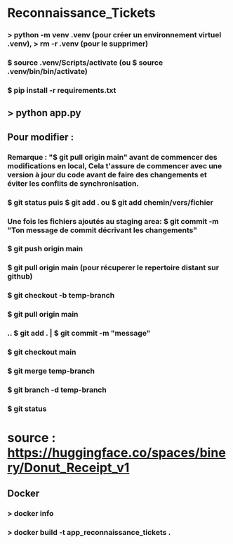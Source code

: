 # Reconnaissance_Tickets
### > python -m venv .venv (pour créer un environnement virtuel .venv), > rm -r .venv (pour le supprimer)
### $ source .venv/Scripts/activate (ou $ source .venv/bin/bin/activate)
### $ pip install -r requirements.txt

## > python app.py

## Pour modifier :

### Remarque : "$ git pull origin main" avant de commencer des modifications en local, Cela t'assure de commencer avec une version à jour du code avant de faire des changements et éviter les conflits de synchronisation.

### $ git status puis $ git add . ou $ git add chemin/vers/fichier
### Une fois les fichiers ajoutés au staging area: $ git commit -m "Ton message de commit décrivant les changements"
### $ git push origin main
### $ git pull origin main (pour récuperer le repertoire distant sur github)

### $ git checkout -b temp-branch
### $ git pull origin main 
### .. $ git add . | $ git commit -m "message"
### $ git checkout main
### $ git merge temp-branch
### $ git branch -d temp-branch
### $ git status
# source : https://huggingface.co/spaces/binery/Donut_Receipt_v1

## Docker
### > docker info
### > docker build -t app_reconnaissance_tickets .

